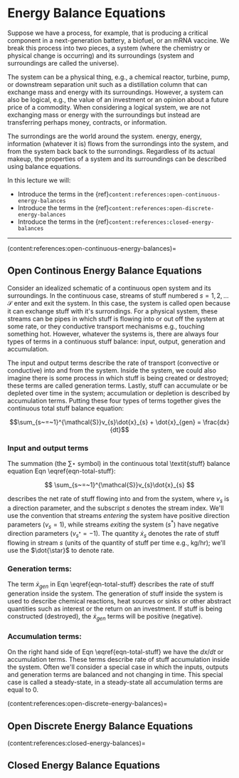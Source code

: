 # Energy Balance Equations

Suppose we have a process, for example, that is producing a critical component in a next-generation battery, a biofuel, or an mRNA vaccine. We break this process into two pieces, a system (where the chemistry or physical change is occurring) and its surroundings (system and surroundings are called the universe).

The system can be a physical thing, e.g., a chemical reactor, turbine, pump, or downstream separation unit such as a distillation column that can exchange mass and energy with its surroundings. 
However, a system can also be logical, e.g., the value of an investment or an opinion about a future price of a commodity. When considering a logical system, we are not exchanging mass or energy with the surroundings but instead are transferring perhaps money, contracts, or information. 

The surrondings are the world around the system. energy, energy, information (whatever it is) flows from the surrondings into the system, and from the system back back to the surrondings. Regardless of its actual makeup, the properties of a system and its surroundings can be described using balance equations. 

In this lecture we will:

* Introduce the terms in the {ref}`content:references:open-continuous-energy-balances`
* Introduce the terms in the {ref}`content:references:open-discrete-energy-balances`
* Introduce the terms in the {ref}`content:references:closed-energy-balances`

---


<!-- Balance equations have their roots in physical conservation principles, such as the conservation of 
mass, momentum, energy, and number are at the center of Chemical Engineering.   -->
<!-- 
![fishy](./figs/Continuous.pdf) -->

(content:references:open-continuous-energy-balances)=
## Open Continous Energy Balance Equations
Consider an idealized schematic of a continuous open system and its surroundings.
In the continuous case, streams of stuff numbered $s=1,2,\dots{\mathcal{S}}$ enter and exit the system.
In this case, the system is called open because it can exchange stuff with it's surrondings. 
For a physical system, these streams can be pipes in which stuff is flowing into or out off the 
system at some rate, or they conductive transport mechanisms e.g., touching something hot. 
However, whatever the systems is, there are always four types of terms in a continuous stuff balance: input, output, generation and accumulation.

The input and output terms describe the rate of transport (convective or conductive) into and from the system.
Inside the system, we could also imagine there is some process in which stuff 
is being created or destroyed; these terms are called generation terms. 
Lastly, stuff can accumulate or be depleted over time in the system; accumulation or depletion is described by accumulation terms. 
Putting these four types of terms together gives the continuous total stuff balance equation:  

$$\sum_{s~=~1}^{\mathcal{S}}v_{s}\dot{x}_{s} + \dot{x}_{gen} = \frac{dx}{dt}$$

### Input and output terms
The summation (the $\sum\star$ symbol) in the continuous total \textit{stuff} balance equation Eqn \eqref{eqn-total-stuff}:

$$ \sum_{s~=~1}^{\mathcal{S}}v_{s}\dot{x}_{s} $$

describes the net rate of stuff flowing into and from the system, where $v_{s}$ is a direction parameter, 
and the subscript $s$ denotes the stream index.  We'll use the convention that streams _entering_ the system have
positive direction parameters ($v_{s} = 1$), while streams _exiting_ the system ($s^{*}$) have negative direction parameters 
($v_{s^{*}} = -1$). The quantity $\dot{x}_{s}$ denotes the rate of stuff flowing in stream $s$ (units of the quantity of stuff per time e.g., kg/hr); we'll use the $\dot{\star}$ to denote rate. 

### Generation terms:
The term $\dot{x}_{gen}$ in Eqn \eqref{eqn-total-stuff} describes the rate of stuff generation inside the system.
The generation of stuff inside the system is used to describe chemical reactions, heat sources or sinks or other abstract
quantities such as interest or the return on an investment. If stuff is being constructed (destroyed), 
the $\dot{x}_{gen}$ terms will be positive (negative). 

### Accumulation terms:
On the right hand side of Eqn \eqref{eqn-total-stuff} we have the $dx/dt$ or accumulation terms.
These terms describe rate of stuff accumulation inside the system. Often we'll consider a 
special case in which the inputs, outputs and generation terms are balanced and not changing in time.
This special case is called a steady-state, in a steady-state all accumulation terms are equal to 0.  

(content:references:open-discrete-energy-balances)=
## Open Discrete Energy Balance Equations


(content:references:closed-energy-balances)=
## Closed Energy Balance Equations
